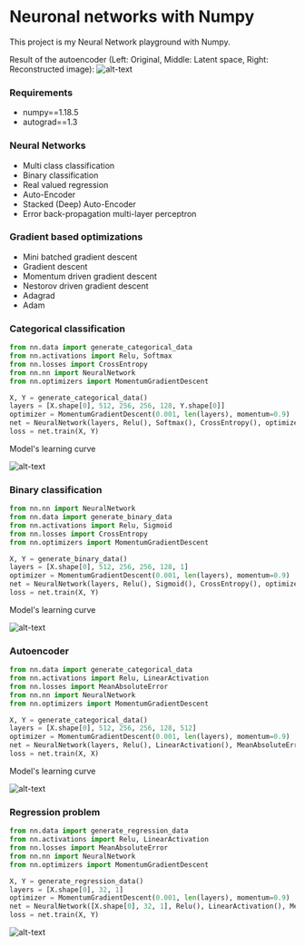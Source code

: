 # Neuronal networks with Numpy 

This project is my Neural Network playground with Numpy.

Result of the autoencoder (Left: Original, Middle: Latent space, Right: Reconstructed image):
![alt-text](images/autoencoder-result.png)

### Requirements
- numpy==1.18.5
- autograd==1.3

### Neural Networks
- Multi class classification
- Binary classification
- Real valued regression
- Auto-Encoder
- Stacked (Deep) Auto-Encoder
- Error back-propagation multi-layer perceptron

### Gradient based optimizations
- Mini batched gradient descent
- Gradient descent
- Momentum driven gradient descent
- Nestorov driven gradient descent
- Adagrad
- Adam

### Categorical classification

```python
from nn.data import generate_categorical_data
from nn.activations import Relu, Softmax
from nn.losses import CrossEntropy
from nn.nn import NeuralNetwork
from nn.optimizers import MomentumGradientDescent

X, Y = generate_categorical_data()
layers = [X.shape[0], 512, 256, 256, 128, Y.shape[0]]
optimizer = MomentumGradientDescent(0.001, len(layers), momentum=0.9)
net = NeuralNetwork(layers, Relu(), Softmax(), CrossEntropy(), optimizer)
loss = net.train(X, Y)
```

Model's learning curve

![alt-text](images/categorical.png)
### Binary classification

```python
from nn.nn import NeuralNetwork
from nn.data import generate_binary_data
from nn.activations import Relu, Sigmoid
from nn.losses import CrossEntropy
from nn.optimizers import MomentumGradientDescent

X, Y = generate_binary_data()
layers = [X.shape[0], 512, 256, 256, 128, 1]
optimizer = MomentumGradientDescent(0.001, len(layers), momentum=0.9)
net = NeuralNetwork(layers, Relu(), Sigmoid(), CrossEntropy(), optimizer)
loss = net.train(X, Y)
```

Model's learning curve

![alt-text](images/binary.png)
### Autoencoder

```python
from nn.data import generate_categorical_data
from nn.activations import Relu, LinearActivation
from nn.losses import MeanAbsoluteError
from nn.nn import NeuralNetwork
from nn.optimizers import MomentumGradientDescent

X, Y = generate_categorical_data()
layers = [X.shape[0], 512, 256, 256, 128, 512]
optimizer = MomentumGradientDescent(0.001, len(layers), momentum=0.9)
net = NeuralNetwork(layers, Relu(), LinearActivation(), MeanAbsoluteError(), optimizer)
loss = net.train(X, X)
```

Model's learning curve

![alt-text](images/autoencoder.png)
### Regression problem

```python
from nn.data import generate_regression_data
from nn.activations import Relu, LinearActivation
from nn.losses import MeanAbsoluteError
from nn.nn import NeuralNetwork
from nn.optimizers import MomentumGradientDescent

X, Y = generate_regression_data()
layers = [X.shape[0], 32, 1]
optimizer = MomentumGradientDescent(0.001, len(layers), momentum=0.9)
net = NeuralNetwork([X.shape[0], 32, 1], Relu(), LinearActivation(), MeanAbsoluteError(), optimizer)
loss = net.train(X, Y)
```
![alt-text](images/regression.png)